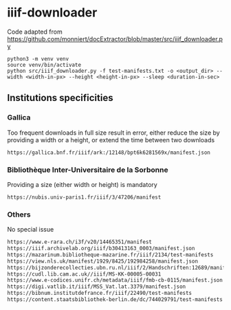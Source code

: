 # iiif-downloader
Code adapted from https://github.com/monniert/docExtractor/blob/master/src/iiif_downloader.py

```
python3 -m venv venv
source venv/bin/activate
python src/iiif_downloader.py -f test-manifests.txt -o <output_dir> --width <width-in-px> --height <height-in-px> --sleep <duration-in-sec>
```

## Institutions specificities

### Gallica 

Too frequent downloads in full size result in error, either reduce the size by providing a width or a height, or extend the time between two downloads
```
https://gallica.bnf.fr/iiif/ark:/12148/bpt6k6281569x/manifest.json
```

### Bibliothèque Inter-Universitaire de la Sorbonne
Providing a size (either width or height) is mandatory
```
https://nubis.univ-paris1.fr/iiif/3/47206/manifest
```

### Others
No special issue

``` bash
https://www.e-rara.ch/i3f/v20/14465351/manifest 								# E-rara
https://iiif.archivelab.org/iiif/b30413163_0003/manifest.json					# Archive lab
https://mazarinum.bibliotheque-mazarine.fr/iiif/2134/test-manifests				# Bibliothèque Mazarine
https://view.nls.uk/manifest/1929/8425/192984258/manifest.json					# Library of Scotland
https://bijzonderecollecties.ubn.ru.nl/iiif/2/Handschriften:12689/manifest.json # Radboud Universiteitsbibliotheek
https://cudl.lib.cam.ac.uk//iiif/MS-KK-00005-00031								# University of Cambridge
https://www.e-codices.unifr.ch/metadata/iiif/fmb-cb-0115/manifest.json			# e-Codices
https://digi.vatlib.it/iiif/MSS_Vat.lat.3379/manifest.json						# DigiVatLib
https://bibnum.institutdefrance.fr/iiif/22490/test-manifests					# Institut de France
https://content.staatsbibliothek-berlin.de/dc/744029791/test-manifests			# Berlin Staatsbibliothek
```
